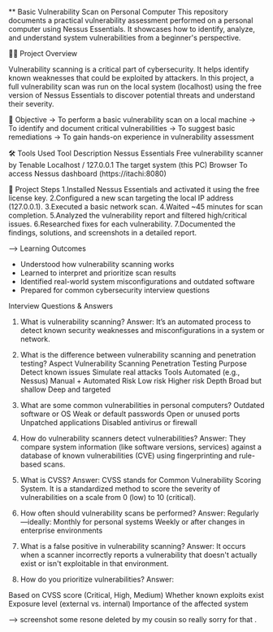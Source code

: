 ** Basic Vulnerability Scan on Personal Computer
This repository documents a practical vulnerability assessment performed on a personal computer using Nessus Essentials. It showcases how to identify, analyze, and understand system vulnerabilities from a beginner's perspective.

🧑‍💻 Project Overview

Vulnerability scanning is a critical part of cybersecurity. It helps identify known weaknesses that could be exploited by attackers. In this project, a full vulnerability scan was run on the local system (localhost) using the free version of Nessus Essentials to discover potential threats and understand their severity.

🎯 Objective
-> To perform a basic vulnerability scan on a local machine
-> To identify and document critical vulnerabilities
-> To suggest basic remediations
-> To gain hands-on experience in vulnerability assessment

🛠️ Tools Used
Tool	                                 Description
Nessus Essentials	                  Free vulnerability scanner by Tenable
Localhost / 127.0.0.1	              The target system (this PC)
Browser	To access Nessus dashboard  (https://itachi:8080)

🧪 Project Steps
1.Installed Nessus Essentials and activated it using the free license key.
2.Configured a new scan targeting the local IP address (127.0.0.1).
3.Executed a basic network scan.
4.Waited ~45 minutes for scan completion.
5.Analyzed the vulnerability report and filtered high/critical issues.
6.Researched fixes for each vulnerability.
7.Documented the findings, solutions, and screenshots in a detailed report.

--> Learning Outcomes
+ Understood how vulnerability scanning works
+ Learned to interpret and prioritize scan results
+ Identified real-world system misconfigurations and outdated software
+ Prepared for common cybersecurity interview questions


 Interview Questions & Answers
1. What is vulnerability scanning?
Answer: It’s an automated process to detect known security weaknesses and misconfigurations in a system or network.

2. What is the difference between vulnerability scanning and penetration testing?
Aspect	Vulnerability Scanning	Penetration Testing
Purpose	Detect known issues	Simulate real attacks
Tools	Automated (e.g., Nessus)	Manual + Automated
Risk	Low risk	Higher risk
Depth	Broad but shallow	Deep and targeted

3. What are some common vulnerabilities in personal computers?
Outdated software or OS
Weak or default passwords
Open or unused ports
Unpatched applications
Disabled antivirus or firewall

4. How do vulnerability scanners detect vulnerabilities?
Answer: They compare system information (like software versions, services) against a database of known vulnerabilities (CVE) using fingerprinting and rule-based scans.

5. What is CVSS?
Answer: CVSS stands for Common Vulnerability Scoring System. It is a standardized method to score the severity of vulnerabilities on a scale from 0 (low) to 10 (critical).

6. How often should vulnerability scans be performed?
Answer: Regularly—ideally:
Monthly for personal systems
Weekly or after changes in enterprise environments

7. What is a false positive in vulnerability scanning?
Answer: It occurs when a scanner incorrectly reports a vulnerability that doesn't actually exist or isn't exploitable in that environment.

8. How do you prioritize vulnerabilities?
Answer:

Based on CVSS score (Critical, High, Medium)
Whether known exploits exist
Exposure level (external vs. internal)
Importance of the affected system

--> screenshot some resone deleted by my cousin so really sorry for that .
